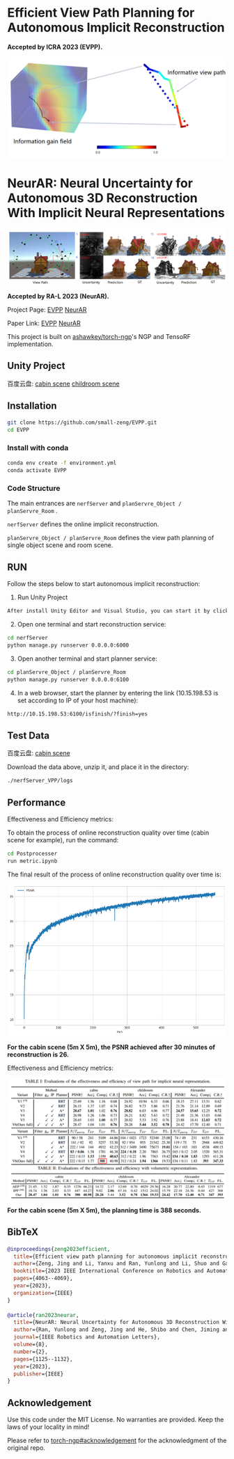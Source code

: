 # Efficient View Path Planning for Autonomous Implicit Reconstruction

**Accepted by ICRA 2023 (EVPP).**

![teaser](./imgs/teaser_EVPP.jpg)

# NeurAR: Neural Uncertainty for Autonomous 3D Reconstruction With Implicit Neural Representations

![teaser](./imgs/teaser_NeurAR.jpg)

**Accepted by RA-L 2023 (NeurAR).**

Project Page: [EVPP](https://small-zeng.github.io/EVPP/)  [NeurAR](https://kingteeloki-ran.github.io/NeurAR/) 

Paper Link: [EVPP](https://ieeexplore.ieee.org/abstract/document/10160793)  [NeurAR](https://ieeexplore.ieee.org/abstract/document/10012495/) 

This project is built on [ashawkey/torch-ngp](https://github.com/ashawkey/torch-ngp)'s NGP and TensoRF implementation.

## Unity Project
百度云盘: [cabin scene](https://pan.baidu.com/s/1sF5UQMK6hl3DUB_OpIQuAA?pwd=xm5e)  [childroom scene](https://pan.baidu.com/s/1xYufnQPoG-7rhjHrn7t-0w?pwd=hnmg)

## Installation

```bash
git clone https://github.com/small-zeng/EVPP.git
cd EVPP
```

### Install with conda

```bash
conda env create -f environment.yml
conda activate EVPP
```

### Code Structure

The main entrances are `nerfServer`  and `planServre_Object / planServre_Room` .

`nerfServer`  defines the online implicit reconstruction.

`planServre_Object / planServre_Room` defines the view path planning of single object scene and room scene.

## RUN

Follow the steps below to start autonomous implicit reconstruction:

1. Run Unity Project

```bash
After install Unity Editor and Visual Studio, you can start it by click `RUN` button in Unity Editor.
```

2. Open one terminal and start reconstruction service:

```bash
cd nerfServer
python manage.py runserver 0.0.0.0:6000
```

3. Open another terminal and start planner service:

```bash
cd planServre_Object / planServre_Room 
python manage.py runserver 0.0.0.0:6100
```

4. In a web browser, start the planner by entering the link (10.15.198.53 is set according to IP of your host machine):

```bash
http://10.15.198.53:6100/isfinish/?finish=yes
```

## Test Data

百度云盘: [cabin scene](https://pan.baidu.com/s/1MakTdwY98JAglV1IAbbxfQ?pwd=cw2i)

Download the data above, unzip it, and place it in the directory: 
```bash
./nerfServer_VPP/logs
```

## Performance

Effectiveness and Efficiency metrics:

To obtain the process of online reconstruction quality over time (cabin scene for example), run the command:
 
```bash
cd Postprocesser
run metric.ipynb
```
The final result of the process of online reconstruction quality over time is:

![teaser](./imgs/psnr.png)

**For the cabin scene (5m X 5m), the PSNR achieved after 30 minutes of reconstruction is 26.**


Effectiveness and Efficiency metrics:

![teaser](./imgs/metric.jpg)

**For the cabin scene (5m X 5m), the planning time is 388 seconds.**




## BibTeX

```bibtex
@inproceedings{zeng2023efficient,
  title={Efficient view path planning for autonomous implicit reconstruction},
  author={Zeng, Jing and Li, Yanxu and Ran, Yunlong and Li, Shuo and Gao, Fei and Li, Lincheng and He, Shibo and Chen, Jiming and Ye, Qi},
  booktitle={2023 IEEE International Conference on Robotics and Automation (ICRA)},
  pages={4063--4069},
  year={2023},
  organization={IEEE}
}

@article{ran2023neurar,
  title={NeurAR: Neural Uncertainty for Autonomous 3D Reconstruction With Implicit Neural Representations},
  author={Ran, Yunlong and Zeng, Jing and He, Shibo and Chen, Jiming and Li, Lincheng and Chen, Yingfeng and Lee, Gimhee and Ye, Qi},
  journal={IEEE Robotics and Automation Letters},
  volume={8},
  number={2},
  pages={1125--1132},
  year={2023},
  publisher={IEEE}
}
```

## Acknowledgement

Use this code under the MIT License. No warranties are provided. Keep the laws of your locality in mind!

Please refer to [torch-ngp#acknowledgement](https://github.com/ashawkey/torch-ngp#acknowledgement) for the acknowledgment of the original repo.

